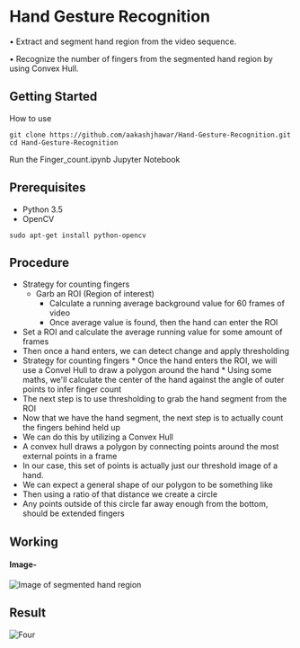 # Hand Gesture Recognition
• Extract and segment hand region from the video sequence.

• Recognize the number of fingers from the segmented hand region by using Convex Hull.

## Getting Started

How to use
```    
git clone https://github.com/aakashjhawar/Hand-Gesture-Recognition.git
cd Hand-Gesture-Recognition
```
Run the Finger_count.ipynb Jupyter Notebook
 
## Prerequisites

- Python 3.5
- OpenCV
```
sudo apt-get install python-opencv
```
## Procedure

* Strategy for counting fingers
    * Garb an ROI (Region of interest)
		* Calculate a running average background value for 60 frames of video
		* Once average value is found, then the hand can enter the ROI
* Set a ROI and calculate the average running value for some amount of frames
* Then once a hand enters, we can detect change and apply thresholding
* Strategy for counting fingers
		* Once the hand enters the ROI, we will use a Convel Hull to draw a polygon around the hand
		* Using some maths, we'll calculate the center of the hand against the angle of outer points to infer finger count
* The next step is to use thresholding to grab the hand segment from the ROI
* Now that we have the hand segment, the next step is to actually count the fingers behind held up
* We can do this by utilizing a Convex Hull
* A convex hull draws a polygon by connecting points around the most external points in a frame
* In our case, this set of points is actually just our threshold image of a hand. 
* We can expect a general shape of our polygon to be something like 
* Then using a ratio of that distance we create a circle
* Any points outside of this circle far away enough from the bottom, should be extended fingers

## Working 

#### Image-
![Image of segmented hand region](https://github.com/aakashjhawar/Hand-Gesture-Recognition/blob/master/images/hand_convex.png)


## Result

![Four](https://github.com/aakashjhawar/Hand-Gesture-Recognition/blob/master/images/four.png)


